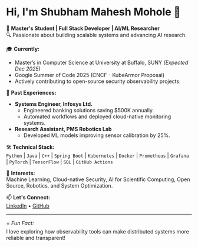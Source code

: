 # Hi, I'm Shubham Mahesh Mohole 👋

🚀 **Master's Student | Full Stack Developer | AI/ML Researcher**  
🔍 Passionate about building scalable systems and advancing AI research.

🎓 **Currently:**  
- Master’s in Computer Science at University at Buffalo, SUNY _(Expected Dec 2025)_
- Google Summer of Code 2025 (CNCF - KubeArmor Proposal)
- Actively contributing to open-source security observability projects.

💼 **Past Experiences:**  
- **Systems Engineer, Infosys Ltd.**
  - Engineered banking solutions saving \$500K annually.
  - Automated workflows and deployed cloud-native monitoring systems.
- **Research Assistant, PMS Robotics Lab**
  - Developed ML models improving sensor calibration by 25%.

🛠️ **Technical Stack:**  
`Python` | `Java` | `C++` | `Spring Boot` | `Kubernetes` | `Docker` | `Prometheus` | `Grafana` | `PyTorch` | `TensorFlow` | `SQL` | `GitHub Actions`

🌱 **Interests:**  
Machine Learning, Cloud-native Security, AI for Scientific Computing, Open Source, Robotics, and System Optimization.

📫 **Let's Connect:**  
[LinkedIn](https://www.linkedin.com/in/shubham-mohole-245a501b2/) • [GitHub](https://github.com/Ishubhammohole)

---

⭐️ *Fun Fact:*  
I love exploring how observability tools can make distributed systems more reliable and transparent!
